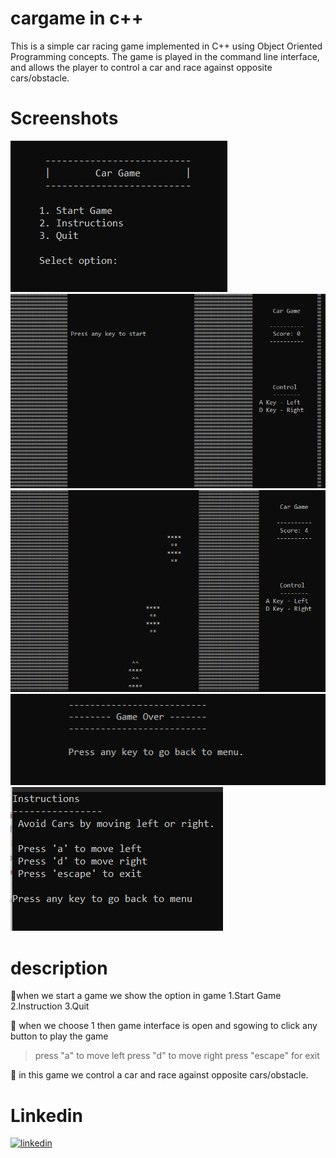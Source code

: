 # cargame in c++
This is a simple car racing game implemented in C++ using Object Oriented Programming concepts. The game is played in the command line interface, and allows the player to control a car and race against opposite cars/obstacle.
# Screenshots 
![Screenshot](https://github.com/Rudraksh2003/cargame/blob/e08966053d099dea5fbb603342276594844bc2c2/01.png?raw=true)
![Screenshot](https://github.com/Rudraksh2003/cargame/blob/main/02.png?raw=true)
![Screenshot](https://github.com/Rudraksh2003/cargame/blob/main/03.png?raw=true)
![Screenshot](https://github.com/Rudraksh2003/cargame/blob/main/04.png?raw=true)
![Screenshot](https://github.com/Rudraksh2003/cargame/blob/main/05.png?raw=true)


# description 
when we start a game we show the option in game 
   1.Start Game
   2.Instruction
   3.Quit
   
 when we choose 1 then game interface is open and sgowing to click any button to play the game
   > press "a" to move left
   > press "d" to move right
   > press "escape" for exit


 in this game we  control a car and race against opposite cars/obstacle.

# Linkedin
[![linkedin](https://img.shields.io/badge/linkedin-0A66C2?style=for-the-badge&logo=linkedin&logoColor=white)](https://www.linkedin.com/in/rudraksh-laddha-427b301a5/)
